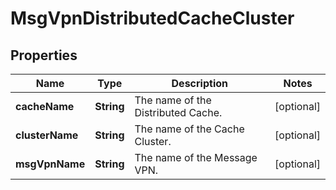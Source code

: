 
# MsgVpnDistributedCacheCluster

## Properties
Name | Type | Description | Notes
------------ | ------------- | ------------- | -------------
**cacheName** | **String** | The name of the Distributed Cache. |  [optional]
**clusterName** | **String** | The name of the Cache Cluster. |  [optional]
**msgVpnName** | **String** | The name of the Message VPN. |  [optional]



